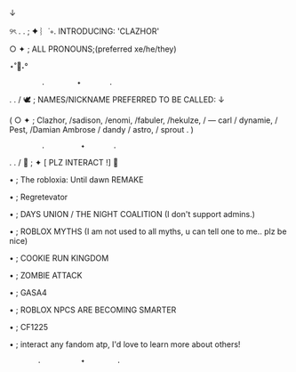 
↓ 

୨ৎ . . ; ✦ ︴˙∘. INTRODUCING: 'CLAZHOR'


○ ✦ ;  ALL PRONOUNS;(preferred xe/he/they) 


⋆˚🐾˖° 

            .        ✦       . 

. . / 🕊 ; NAMES/NICKNAME PREFERRED TO BE CALLED: ↓

( ○ ✦ ; Clazhor, /sadison, /enomi, /fabuler, /hekulze, / — carl / dynamie, / Pest, /Damian Ambrose / dandy / astro, / sprout .  ) 


            .         ✦       . 

. . / 🧁 ; ✦ [ PLZ INTERACT !] 🍋

• ; The robloxia: Until dawn REMAKE

• ; Regretevator

• ; DAYS UNION / THE NIGHT COALITION (I don't support admins.) 

• ; ROBLOX MYTHS (I am not used to all myths, u can tell one to me.. plz be nice)

• ; COOKIE RUN KINGDOM 

• ; ZOMBIE ATTACK

• ; GASA4

• ; ROBLOX NPCS ARE BECOMING SMARTER

• ; CF1225

• ; interact any fandom atp, I'd love to learn more about others! 

           .          ✦        . 

